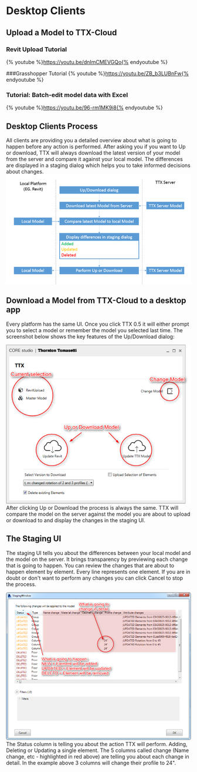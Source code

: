 # Desktop Clients

## Upload a Model to TTX-Cloud
### Revit Upload Tutorial
{% youtube %}https://youtu.be/dnImCMEVGQo{% endyoutube %}

###Grasshopper Tutorial
{% youtube %}https://youtu.be/ZB_b3LUBnFw{% endyoutube %}

### Tutorial: Batch-edit model data with Excel
{% youtube %}https://youtu.be/96-rm1MK9i8{% endyoutube %}

## Desktop Clients Process
All clients are providing you a detailed overview about what is going to happen before any action is performed. After asking you if you want to Up or download, TTX will always download the latest version of your model from the server and compare it against your local model. The differences are displayed in a staging dialog which helps you to take informed decisions about changes.
![](images/UI/StagingProcess.png)

## Download a Model from TTX-Cloud to a desktop app
Every platform has the same UI. Once you click TTX 0.5 it will either prompt you to select a model or remember the model you selected last time. The screenshot below shows the key features of the Up/Download dialog:

![](images/UI/UpDownloadDialog.png)
After clicking Up or Download the process is always the same. TTX will compare the model on the server against the model you are about to upload or download to and display the changes in the staging UI.
## The Staging UI
The staging UI tells you about the differences between your local model and the model on the server. It brings transparency by previewing each change that is going to happen. You can review the changes that are about to happen element by element. Every line represents one element. If you are in doubt or don't want to perform any changes you can click Cancel to stop the process.

![](images/UI/StagingWindow.png)
The Status column is telling you about the action TTX will perform. Adding, Deleting or Updating a single element. The 5 columns called change (Name change, etc - highlighted in red above) are telling you about each change in detail. In the example above 3 columns will change their profile to 24". 